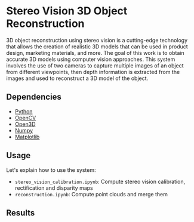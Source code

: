 # Stereo Vision 3D Object Reconstruction

3D object reconstruction using stereo vision is a
cutting-edge technology that allows the creation of realistic 3D models
that can be used in product design, marketing materials, and
more. The goal of this work is to obtain accurate 3D models
using computer vision approaches. This system involves the use
of two cameras to capture multiple images of an object from
different viewpoints, then depth information is extracted from
the images and used to reconstruct a 3D model of the object.


## Dependencies

* [Python](https://www.python.org/)
* [OpenCV](https://opencv.org/)
* [Open3D](http://www.open3d.org/)
* [Numpy](https://numpy.org/)
* [Matplotlib](https://matplotlib.org/)

## Usage

Let's explain how to use the system:

* ```stereo_vision_calibration.ipynb```: Compute stereo vision calibration, rectification and disparity maps
* ```reconstruction.ipynb```: Compute point clouds and merge them

## Results
